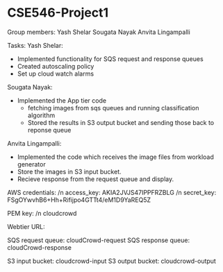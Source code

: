# CSE546-Project1

Group members:
Yash Shelar
Sougata Nayak
Anvita Lingampalli

Tasks:
Yash Shelar:
- Implemented functionality for SQS request and response queues
- Created autoscaling policy
- Set up cloud watch alarms

Sougata Nayak:
- Implemented the App tier code
  - fetching images from sqs queues and running classification algorithm
  - Stored the results in S3 output bucket and sending those back to reponse queue
  
 Anvita Lingampalli:
 - Implemented the code which receives the image files from workload generator
 - Store the images in S3 input bucket.
 - Recieve response from the request queue and display. 
 
 AWS credentials: /n
 access_key: AKIA2JVJS47IPPFRZBLG /n
 secret_key: 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
 
 PEM key: /n
 cloudcrowd
 
 Webtier URL: 
 
 SQS request queue: cloudCrowd-request
 SQS response queue: cloudCrowd-response
 
 S3 input bucket: cloudcrowd-input
 S3 output bucket: cloudcrowd-output
 
 
 
 
 
  
